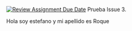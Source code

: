 [![Review Assignment Due Date](https://classroom.github.com/assets/deadline-readme-button-24ddc0f5d75046c5622901739e7c5dd533143b0c8e959d652212380cedb1ea36.svg)](https://classroom.github.com/a/QRCYEkwM)
Prueba Issue 3.

Hola soy estefano y mi apellido es Roque